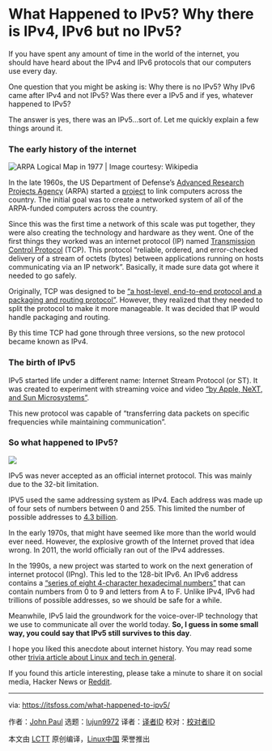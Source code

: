 [#]: collector: (lujun9972)
[#]: translator: (geekpi)
[#]: reviewer: ( )
[#]: publisher: ( )
[#]: url: ( )
[#]: subject: (What Happened to IPv5? Why there is IPv4, IPv6 but no IPv5?)
[#]: via: (https://itsfoss.com/what-happened-to-ipv5/)
[#]: author: (John Paul https://itsfoss.com/author/john/)

What Happened to IPv5? Why there is IPv4, IPv6 but no IPv5?
======

If you have spent any amount of time in the world of the internet, you should have heard about the IPv4 and IPv6 protocols that our computers use every day.

One question that you might be asking is: Why there is no IPv5? Why IPv6 came after IPv4 and not IPv5? Was there ever a IPv5 and if yes, whatever happened to IPv5?

The answer is yes, there was an IPv5…sort of. Let me quickly explain a few things around it.

### The early history of the internet

![ARPA Logical Map in 1977 | Image courtesy: Wikipedia][1]

In the late 1960s, the US Department of Defense’s [Advanced Research Projects Agency][2] (ARPA) started a [project][3] to link computers across the country. The initial goal was to create a networked system of all of the ARPA-funded computers across the country.

Since this was the first time a network of this scale was put together, they were also creating the technology and hardware as they went. One of the first things they worked was an internet protocol (IP) named [Transmission Control Protocol][4] (TCP). This protocol “reliable, ordered, and error-checked delivery of a stream of octets (bytes) between applications running on hosts communicating via an IP network”. Basically, it made sure data got where it needed to go safely.

Originally, TCP was designed to be [“a host-level, end-to-end protocol and a packaging and routing protocol”][5]. However, they realized that they needed to split the protocol to make it more manageable. It was decided that IP would handle packaging and routing.

By this time TCP had gone through three versions, so the new protocol became known as IPv4.

### The birth of IPv5

IPv5 started life under a different name: Internet Stream Protocol (or ST). It was created to experiment with streaming voice and video [“by Apple, NeXT, and Sun Microsystems”][6].

This new protocol was capable of “transferring data packets on specific frequencies while maintaining communication”.

### So what happened to IPv5?

![][7]

IPv5 was never accepted as an official internet protocol. This was mainly due to the 32-bit limitation.

IPV5 used the same addressing system as IPv4. Each address was made up of four sets of numbers between 0 and 255. This limited the number of possible addresses to [4.3 billion][6].

In the early 1970s, that might have seemed like more than the world would ever need. However, the explosive growth of the Internet proved that idea wrong. In 2011, the world officially ran out of the IPv4 addresses.

In the 1990s, a new project was started to work on the next generation of internet protocol (IPng). This led to the 128-bit IPv6. An IPv6 address contains a [“series of eight 4-character hexadecimal numbers”][6] that can contain numbers from 0 to 9 and letters from A to F. Unlike IPv4, IPv6 had trillions of possible addresses, so we should be safe for a while.

Meanwhile, IPv5 laid the groundwork for the voice-over-IP technology that we use to communicate all over the world today. **So, I guess in some small way, you could say that IPv5 still survives to this day**.

I hope you liked this anecdote about internet history. You may read some other [trivia article about Linux and tech in general][8].

If you found this article interesting, please take a minute to share it on social media, Hacker News or [Reddit][9].

--------------------------------------------------------------------------------

via: https://itsfoss.com/what-happened-to-ipv5/

作者：[John Paul][a]
选题：[lujun9972][b]
译者：[译者ID](https://github.com/译者ID)
校对：[校对者ID](https://github.com/校对者ID)

本文由 [LCTT](https://github.com/LCTT/TranslateProject) 原创编译，[Linux中国](https://linux.cn/) 荣誉推出

[a]: https://itsfoss.com/author/john/
[b]: https://github.com/lujun9972
[1]: https://i1.wp.com/itsfoss.com/wp-content/uploads/2020/04/Arpa_internet.png?fit=800%2C573&ssl=1
[2]: https://en.wikipedia.org/wiki/DARPA
[3]: https://en.wikipedia.org/wiki/ARPANET
[4]: https://en.wikipedia.org/wiki/Transmission_Control_Protocol
[5]: https://fcw.com/articles/2006/07/31/what-ever-happened-to-ipv5.aspx
[6]: https://www.lifewire.com/what-happened-to-ipv5-3971327
[7]: https://i0.wp.com/itsfoss.com/wp-content/uploads/2020/04/what-happened-to-ipv5.png?ssl=1
[8]: https://itsfoss.com/category/story/
[9]: https://reddit.com/r/linuxusersgroup
